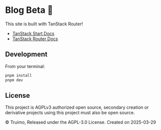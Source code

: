 # Blog Beta 🥳

This site is built with TanStack Router!

- [TanStack Start Docs](https://tanstack.com/start/latest/docs/framework/react/overview)
- [TanStack Router Docs](https://tanstack.com/router)

## Development

From your terminal:

```sh
pnpm install
pnpm dev
```

## License
This project is AGPLv3 authorized open source, secondary creation or derivative projects using this project must also be open source.

© Truimo, Released under the AGPL-3.0 License. Created on 2025-03-29
